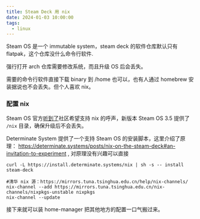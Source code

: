 ```yaml
---
title: Steam Deck 用 nix
date: 2024-01-03 10:00:00
tags:
  - linux
---
```



Steam OS 是一个 immutable system，steam deck 的软件仓库默认只有 flatpak，这个仓库没什么命令行软件.

强行打开 arch 仓库需要修改系统，而且升级 OS 后会丢失。

需要的命令行软件直接下载 binary 到 /home 也可以，也有人通过 homebrew 安装据说也不会丢失。但个人喜欢 nix。

### 配置 nix

Steam OS 官方[听到了](https://linuxgamingcentral.com/posts/steamos-getting-nix-support/)社区希望支持 nix 的呼声，新版本 Steam OS 3.5 提供了 `/nix` 目录，确保升级后不会丢失。

Determinate System 提供了一个支持 Steam OS 的安装脚本，这里介绍了原理： https://determinate.systems/posts/nix-on-the-steam-deck#an-invitation-to-experiment , 对原理没有兴趣可以直接

```
curl -L https://install.determinate.systems/nix | sh -s -- install steam-deck

#清华 nix 源：https://mirrors.tuna.tsinghua.edu.cn/help/nix-channels/
nix-channel --add https://mirrors.tuna.tsinghua.edu.cn/nix-channels/nixpkgs-unstable nixpkgs
nix-channel --update
```

接下来就可以装 home-manager 把其他地方的配置一口气搬过来。
